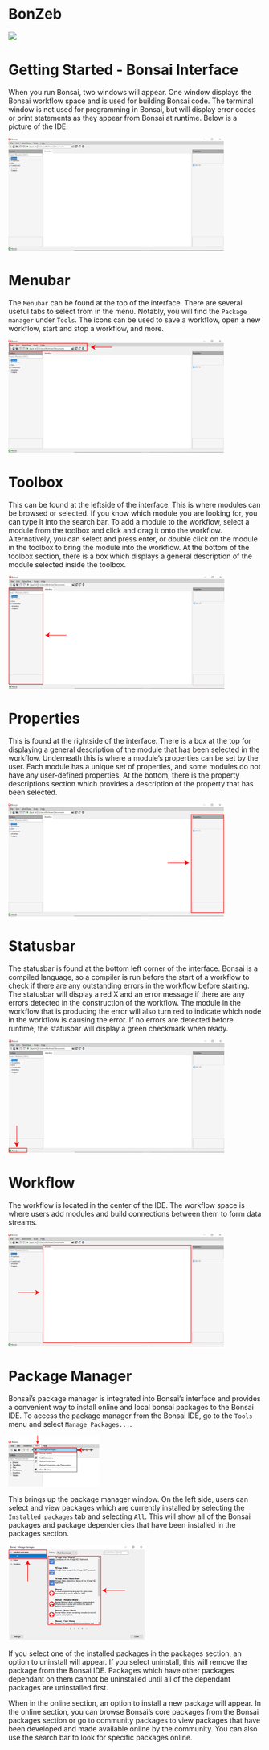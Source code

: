 # BonZeb
![](../Resources/BonZeb_Logo.png)

# Getting Started - Bonsai Interface
When you run Bonsai, two windows will appear.
One window displays the Bonsai workflow space and is used for building Bonsai code.
The terminal window is not used for programming in Bonsai, but will display error codes or print statements as they appear from Bonsai at runtime.
Below is a picture of the IDE.

![](images/image1.png)

# Menubar
The `Menubar` can be found at the top of the interface. 
There are several useful tabs to select from in the menu.
Notably, you will find the `Package manager` under `Tools`.
The icons can be used to save a workflow, open a new workflow, start and stop a workflow, and more.

![](images/image2.png)

# Toolbox
This can be found at the leftside of the interface. 
This is where modules can be browsed or selected. 
If you know which module you are looking for, you can type it into the search bar. 
To add a module to the workflow, select a module from the toolbox and click and drag it onto the workflow.
Alternatively, you can select and press enter, or double click on the module in the toolbox to bring the module into the workflow. 
At the bottom of the toolbox section, there is a box which displays a general description of the module selected inside the toolbox.

![](images/image3.png)

# Properties
This is found at the rightside of the interface. 
There is a box at the top for displaying a general description of the module that has been selected in the workflow. 
Underneath this is where a module’s properties can be set by the user. 
Each module has a unique set of properties, and some modules do not have any user-defined properties. 
At the bottom, there is the property descriptions section which provides a description of the property that has been selected.

![](images/image4.png)

# Statusbar
The statusbar is found at the bottom left corner of the interface. 
Bonsai is a compiled language, so a compiler is run before the start of a workflow to check if there are any outstanding errors in the workflow before starting. 
The statusbar will display a red X and an error message if there are any errors detected in the construction of the workflow. 
The module in the workflow that is producing the error will also turn red to indicate which node in the workflow is causing the error. 
If no errors are detected before runtime, the statusbar will display a green checkmark when ready.

![](images/image5.png)

# Workflow
The workflow is located in the center of the IDE.
The workflow space is where users add modules and build connections between them to form data streams.

![](images/image6.png)

# Package Manager
Bonsai’s package manager is integrated into Bonsai’s interface and provides a convenient way to install online and local bonsai packages to the Bonsai IDE. 
To access the package manager from the Bonsai IDE, go to the `Tools` menu and select `Manage Packages...`.

![](images/image7.png)

This brings up the package manager window. 
On the left side, users can select and view packages which are currently installed by selecting the `Installed packages` tab and selecting `All`.
This will show all of the Bonsai packages and package dependencies that have been installed in the packages section.

![](images/image8.png)

If you select one of the installed packages in the packages section, an option to uninstall will appear.
If you select uninstall, this will remove the package from the Bonsai IDE.
Packages which have other packages dependant on them cannot be uninstalled until all of the dependant packages are uninstalled first.



When in the online section, an option to install a new package will appear. 
In the online section, you can browse Bonsai’s core packages from the Bonsai packages section or go to community packages to view packages that have been developed and made available online by the community. 
You can also use the search bar to look for specific packages online. 
